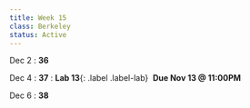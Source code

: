 ```yaml
---
title: Week 15
class: Berkeley
status: Active
---
```


Dec 2
: **36**


Dec 4
: **37**
: **Lab 13**{: .label .label-lab}  &nbsp;**Due Nov 13 @ 11:00PM**

Dec 6
: **38**